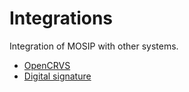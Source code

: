 # Integrations

Integration of MOSIP with other systems.

* [OpenCRVS](../mosip-opencrvs-integration.md)
* [Digital signature](digital-signature.md)
